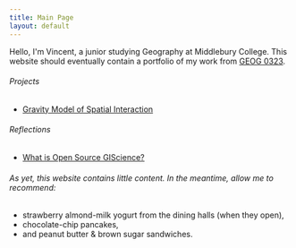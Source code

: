 ```yaml
---
title: Main Page
layout: default
---
```


Hello, I'm Vincent, a junior studying Geography at Middlebury College. This website should eventually contain a portfolio of my work from [GEOG 0323](https://gis4dev.github.io).

###### Projects
 - [Gravity Model of Spatial Interaction](gravity/gravity.md)

###### Reflections
 - [What is Open Source GIScience?](reflections/open-source.md)






###### As yet, this website contains little content. In the meantime, allow me to recommend:

 * strawberry almond-milk yogurt from the dining halls (when they open),
 * chocolate-chip pancakes,
 * and peanut butter & brown sugar sandwiches.
